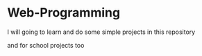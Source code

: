 # Web-Programming

I will going to learn and do some simple projects in this repository

and for school projects too
